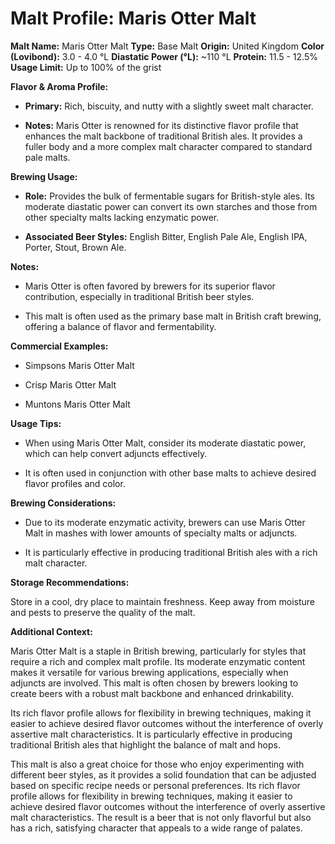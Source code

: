 # Malt Profile: Maris Otter Malt

**Malt Name:** Maris Otter Malt
**Type:** Base Malt
**Origin:** United Kingdom
**Color (Lovibond):** 3.0 - 4.0 °L
**Diastatic Power (°L):** ~110 °L
**Protein:** 11.5 - 12.5%
**Usage Limit:** Up to 100% of the grist

**Flavor & Aroma Profile:**

* **Primary:** Rich, biscuity, and nutty with a slightly sweet malt character.

* **Notes:** Maris Otter is renowned for its distinctive flavor profile that enhances the malt backbone of traditional British ales. It provides a fuller body and a more complex malt character compared to standard pale malts.

**Brewing Usage:**

* **Role:** Provides the bulk of fermentable sugars for British-style ales. Its moderate diastatic power can convert its own starches and those from other specialty malts lacking enzymatic power.

* **Associated Beer Styles:** English Bitter, English Pale Ale, English IPA, Porter, Stout, Brown Ale.

**Notes:**

* Maris Otter is often favored by brewers for its superior flavor contribution, especially in traditional British beer styles.

* This malt is often used as the primary base malt in British craft brewing, offering a balance of flavor and fermentability.

**Commercial Examples:**

* Simpsons Maris Otter Malt

* Crisp Maris Otter Malt

* Muntons Maris Otter Malt

**Usage Tips:**

* When using Maris Otter Malt, consider its moderate diastatic power, which can help convert adjuncts effectively.

* It is often used in conjunction with other base malts to achieve desired flavor profiles and color.

**Brewing Considerations:**

* Due to its moderate enzymatic activity, brewers can use Maris Otter Malt in mashes with lower amounts of specialty malts or adjuncts.

* It is particularly effective in producing traditional British ales with a rich malt character.

**Storage Recommendations:**

Store in a cool, dry place to maintain freshness. Keep away from moisture and pests to preserve the quality of the malt.

**Additional Context:**

Maris Otter Malt is a staple in British brewing, particularly for styles that require a rich and complex malt profile. Its moderate enzymatic content makes it versatile for various brewing applications, especially when adjuncts are involved. This malt is often chosen by brewers looking to create beers with a robust malt backbone and enhanced drinkability.

Its rich flavor profile allows for flexibility in brewing techniques, making it easier to achieve desired flavor outcomes without the interference of overly assertive malt characteristics. It is particularly effective in producing traditional British ales that highlight the balance of malt and hops.

This malt is also a great choice for those who enjoy experimenting with different beer styles, as it provides a solid foundation that can be adjusted based on specific recipe needs or personal preferences. Its rich flavor profile allows for flexibility in brewing techniques, making it easier to achieve desired flavor outcomes without the interference of overly assertive malt characteristics. The result is a beer that is not only flavorful but also has a rich, satisfying character that appeals to a wide range of palates.
